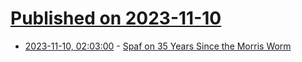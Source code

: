 # [Published on 2023-11-10](index.md)

* [2023-11-10, 02:03:00](https://soylentnews.org/article.pl?sid=23/11/09/023259&from=rss) - [Spaf on 35 Years Since the Morris Worm](https://soylentnews.org/article.pl?sid=23/11/09/023259&from=rss)
